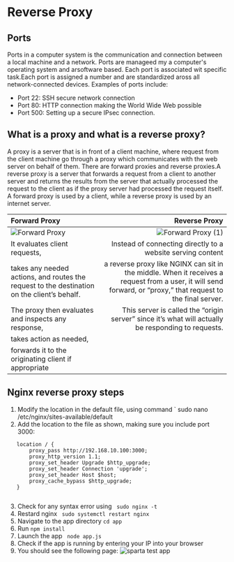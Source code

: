 # Reverse Proxy

## Ports

Ports in a computer system is the communication and connection between a local machine and a network. Ports are manageed my a computer's operating system and arsoftware based. Each port is associated wit specific task.Each port is assigned a number and are standardized aross all network-connected devices.
Examples of ports include:
- Port 22: SSH secure network connection
- Port 80: HTTP connection making the World Wide Web possible
- Port 500: Setting up a secure IPsec connection.

## What is a proxy and what is a reverse proxy?

A proxy is a server that is in front of a client machine, where request from the client machine go through a proxy which communicates with the web server on behalf of them.
There are forward proxies and reverse proxies.A reverse proxy is a server that forwards a request from a client to another server and returns the results from the server that actually processed the request to the client as if the proxy server had processed the request itself. A forward proxy is used by a client, while a reverse proxy is used by an internet server.

| Forward Proxy | Reverse Proxy |
| :------------ | ------------: |
| ![Forward Proxy](https://user-images.githubusercontent.com/129324316/233011461-0830e2f8-f215-49ae-91b2-5741de06d861.png)|![Forward Proxy (1)](https://user-images.githubusercontent.com/129324316/233011758-1138e6f3-9100-4fa2-978b-1dbb258cac9e.png)               |
| It evaluates client requests, |Instead of connecting directly to a website serving content|
|takes any needed actions, and routes the request to the destination on the client’s behalf.|a reverse proxy like NGINX can sit in the middle. When it receives a request from a user, it will send forward, or “proxy,” that request to the final server.|
|The proxy then evaluates and inspects any response,|  This server is called the “origin server” since it’s what will actually be responding to requests.|
|takes action as needed,||
|forwards it to the originating client if appropriate||


## Nginx reverse proxy steps

1. Modify the location in the default file, using command ` sudo nano /etc/nginx/sites-available/default
2. Add the location to the file as shown, making sure you include port 3000:
```
   location / {
       proxy_pass http://192.168.10.100:3000;
       proxy_http_version 1.1;
       proxy_set_header Upgrade $http_upgrade;
       proxy_set_header Connection 'upgrade';
       proxy_set_header Host $host;
       proxy_cache_bypass $http_upgrade;
   }
   

```

3. Check for any syntax error using ` sudo nginx -t`
4. Restard nginx ` sudo systemctl restart nginx`
5. Navigate to the app directory `cd app`
6. Run `npm install`
7. Launch the app ` node app.js`
8. Check if the app is running by entering your IP into your browser
9. You should see the following page:
![sparta test app](https://user-images.githubusercontent.com/129324316/233016094-d0f3ced4-2c4f-4793-b95d-b6447bc5df13.png)

